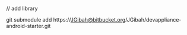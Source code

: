 // add library

git submodule add https://JGibah@bitbucket.org/JGibah/devappliance-android-starter.git